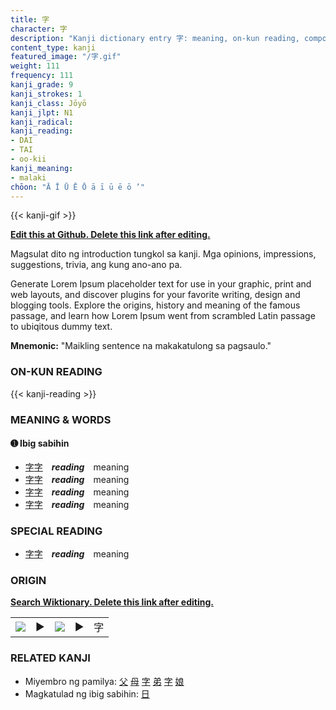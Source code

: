 ```yaml
---
title: 字
character: 字
description: "Kanji dictionary entry 字: meaning, on-kun reading, compounds, origin, related kanji"
content_type: kanji
featured_image: "/字.gif"
weight: 111
frequency: 111
kanji_grade: 9
kanji_strokes: 1
kanji_class: Jōyō
kanji_jlpt: N1
kanji_radical: 
kanji_reading: 
- DAI
- TAI
- oo-kii
kanji_meaning:
- malaki
chōon: "Ā Ī Ū Ē Ō ā ī ū ē ō ’"
---
```

[//]: # (Don't edit the line below. Kanji animated GIF code is automatically generated.)
{{< kanji-gif >}}

[//]: # (Edit below this line.)

**[Edit this at Github. Delete this link after editing.](https://github.com/tim0g/tim/tree/main/content/kanji/字/index.md)**

Magsulat dito ng introduction tungkol sa kanji. Mga opinions, impressions, suggestions, trivia, ang kung ano-ano pa.

Generate Lorem Ipsum placeholder text for use in your graphic, print and web layouts, and discover plugins for your favorite writing, design and blogging tools. Explore the origins, history and meaning of the famous passage, and learn how Lorem Ipsum went from scrambled Latin passage to ubiqitous dummy text.
 
**Mnemonic:** "Maikling sentence na makakatulong sa pagsaulo."

### ON-KUN READING

[//]: # (Don't edit the line below. ON-KUN READING code is automatically generated.)
{{< kanji-reading >}}

### MEANING & WORDS

#### ➊ **Ibig sabihin**
  - [字](../字)[字](../字)　***reading***　meaning
  - [字](../字)[字](../字)　***reading***　meaning
  - [字](../字)[字](../字)　***reading***　meaning
  - [字](../字)[字](../字)　***reading***　meaning

### SPECIAL READING
  - [字](../字)[字](../字)　***reading***　meaning

### ORIGIN

**[Search Wiktionary. Delete this link after editing.](https://wiktionary.org/wiki/字)**
<table class="kanji-table"><tr><td>
<img src="60px-字-bronze.svg.png">
</td><td>▶</td><td>
<img src="60px-字-oracle.svg.png">
</td><td>▶</td>
<td class="kanji-origin">字</td>
</tr></table>

### RELATED KANJI
- Miyembro ng pamilya: [父](../父) [母](../母) [字](../字) [弟](../弟) [字](../字) [娘](../娘)
- Magkatulad ng ibig sabihin: [日](../日)
